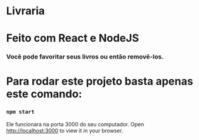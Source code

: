 # Livraria 
# Feito com React e NodeJS
### Você pode favoritar seus livros ou então removê-los.

# Para rodar este projeto basta apenas este comando:
### `npm start`

Ele funcionara na porta 3000 do seu computador.
Open [http://localhost:3000](http://localhost:3000) to view it in your browser.
